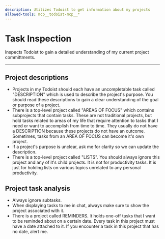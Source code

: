 ```yaml
---
description: Utilizes Todoist to get information about my projects
allowed-tools: mcp__todoist-mcp__*
---
```


# Task Inspection

Inspects Todoist to gain a detailed understanding of my current project committments.

---

## Project descriptions
- Projects in my Todoist should each have an uncompletable task called "DESCRIPTION" which is used to describe the project's purpose. You should read these descriptions to gain a clear understanding of the goal or purpose of a project.
- There is a top-level project called "AREAS OF FOCUS" which contains subprojects that contain tasks. These are not traditional projects, but hold tasks related to areas of my life that require attention to tasks that I need or want to accomplish from time to time. They usually do not have a DESCRIPTION because these projects do not have an outcome. Sometimes, tasks from an AREA OF FOCUS can become it's own project.
- If a project's purpose is unclear, ask me for clarity so we can update the description.
- There is a top-level project called "LISTS". You should always ignore this project and any of it's child projects. It is not for productivity tasks. It is just for holding lists on various topics unrelated to any personal productivity.

## Project task analysis
- Always ignore subtasks.
- When displaying tasks to me in chat, always make sure to show the project associated with it.
- There is a project called REMINDERS. It holds one-off tasks that I want to be reminded about on a certain date. Every task in this project must have a date attached to it. If you encounter a task in this project that has no date, alert me.
